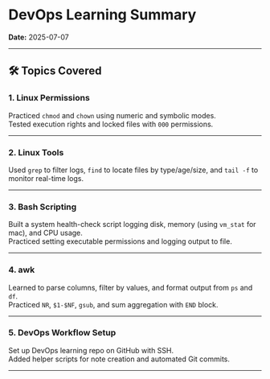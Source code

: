 # DevOps Learning Summary  
**Date:** 2025-07-07  

---

## 🛠 Topics Covered

### 1. Linux Permissions  
Practiced `chmod` and `chown` using numeric and symbolic modes.  
Tested execution rights and locked files with `000` permissions.

---

### 2. Linux Tools  
Used `grep` to filter logs, `find` to locate files by type/age/size, and `tail -f` to monitor real-time logs.

---

### 3. Bash Scripting  
Built a system health-check script logging disk, memory (using `vm_stat` for mac), and CPU usage.  
Practiced setting executable permissions and logging output to file.

---

### 4. awk  
Learned to parse columns, filter by values, and format output from `ps` and `df`.  
Practiced `NR`, `$1-$NF`, `gsub`, and sum aggregation with `END` block.

---

### 5. DevOps Workflow Setup  
Set up DevOps learning repo on GitHub with SSH.  
Added helper scripts for note creation and automated Git commits.

---
